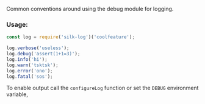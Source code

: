 Common conventions around using the debug module for logging.

### Usage:

```js
const log = require('silk-log')('coolfeature');

log.verbose('useless');
log.debug('assert(1+1=3)');
log.info('hi');
log.warn('tsktsk');
log.error('ono');
log.fatal('sos');
```

To enable output call the `configureLog` function or set the `DEBUG` environment variable,
